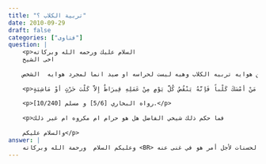 ```yaml
---
title: "تربية الكلاب ؟"
date: 2010-09-29
draft: false
categories: ["فتاوى"]
question: |
    <p>السلام عليك ورحمه الله وبركاته
    اخى الشيخ
    
    كنت اتناقش مع بعض الاشخاص عن هوايه تربيه الكلاب وهيه ليست لحراسه او صيد انما لمجرد هوايه  الشخص ..</p>
    
    <p>فكان من ضمن النقاش  انه احضري لنا دليل من السنه يمنع تربيه الكلاب بغرض الهوايه احرضرت لهم الحديث 1- عن أبي هريرة رضي الله عنه قال: قال رسول الله صلى الله عليه وسلم:  مَنْ أمْسَكَ كَلْباً فَإنَّهُ يَنْقُصُ كُلَّ يَوْمٍ مِنْ عَمَلِهِ قِيرَاطٌ إِلاَّ كَلْبَ حَرْثٍ أوْ مَاشِيَةٍ.</p>
    
    <p>رواه البخاري [5/6] و مسلم [10/240].</p>
    
    <p>فما حكم ذلك شيخي الفاضل هل هو حرام ام مكروه ام غير ذلك
    
    والسلام عليكم</p>
answer: |
    وعليكم السلام  ورحمة الله وبركاته <BR> نعم أختي أصبت وأحسنت ، لماذا يعمد المسلم إلى إنقاص أجره كل يوم قدر جبلين من الحسنات فالقيراط الواحد قدر جبل أُحد من الحسنات لأجل أمر هو في غنى عنه . <BR> قال العيني الحنفي في شرح سنن أبي داود (1/218) : ( واتفقوا على أنه يحرم اقتناء الكلاب لغير حاجة، مثل أن يقتني كلباً إعجاباً لصورته أو للمفاخرة به، فهذا حرام بلا خلاف ، وأما الحاجة التي يجوز الاقتناء لها فقد رخص فيه   عليه السلام-) . <BR> قال الإمام النووي في شرح صحيح مسلم (3/186) : ( وقد اتفق أصحابنا وغيرهم على أنه يحرم اقتناء الكلب لغير حاجة مثل أن يقتنى كلبا اعجابا بصورته أو للمفاخرة به فهذا حرام بلا خلاف وأما الحاجة التي يجوز الاقتناء لها فقد ورد هذا الحديث بالترخيص لأحد ثلاثة أشياء وهي الزرع والماشية والصيد وهذا جائز بلا خلاف واختلف أصحابنا في اقتنائه لحراسة الدور والدروب وفي اقتناء الجرو ليعلم فمنهم من حرمه لأن الرخصة انما وردت في الثلاثة المتقدمة ومنهم من أباحه وهو الأصح لأنه في معناها) . <BR> وقال المرداوي الحنبلي في الإنصاف (10/322) : (يحرم اقتناؤه قولا واحدا ). <BR> والله أعلم .
---
```


